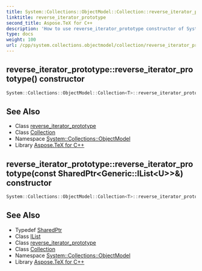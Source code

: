 ```yaml
---
title: System::Collections::ObjectModel::Collection::reverse_iterator_prototype::reverse_iterator_prototype constructor
linktitle: reverse_iterator_prototype
second_title: Aspose.TeX for C++
description: 'How to use reverse_iterator_prototype constructor of System::Collections::ObjectModel::Collection::reverse_iterator_prototype class in C++.'
type: docs
weight: 100
url: /cpp/system.collections.objectmodel/collection/reverse_iterator_prototype/reverse_iterator_prototype/
---
```

## reverse_iterator_prototype::reverse_iterator_prototype() constructor




```cpp
System::Collections::ObjectModel::Collection<T>::reverse_iterator_prototype<U>::reverse_iterator_prototype()
```

## See Also

* Class [reverse_iterator_prototype](../)
* Class [Collection](../../)
* Namespace [System::Collections::ObjectModel](../../../)
* Library [Aspose.TeX for C++](../../../../)
## reverse_iterator_prototype::reverse_iterator_prototype(const SharedPtr\<Generic::IList\<U\>\>\&) constructor




```cpp
System::Collections::ObjectModel::Collection<T>::reverse_iterator_prototype<U>::reverse_iterator_prototype(const SharedPtr<Generic::IList<U>> &list)
```

## See Also

* Typedef [SharedPtr](../../../../system/sharedptr/)
* Class [IList](../../../../system.collections.generic/ilist/)
* Class [reverse_iterator_prototype](../)
* Class [Collection](../../)
* Namespace [System::Collections::ObjectModel](../../../)
* Library [Aspose.TeX for C++](../../../../)
